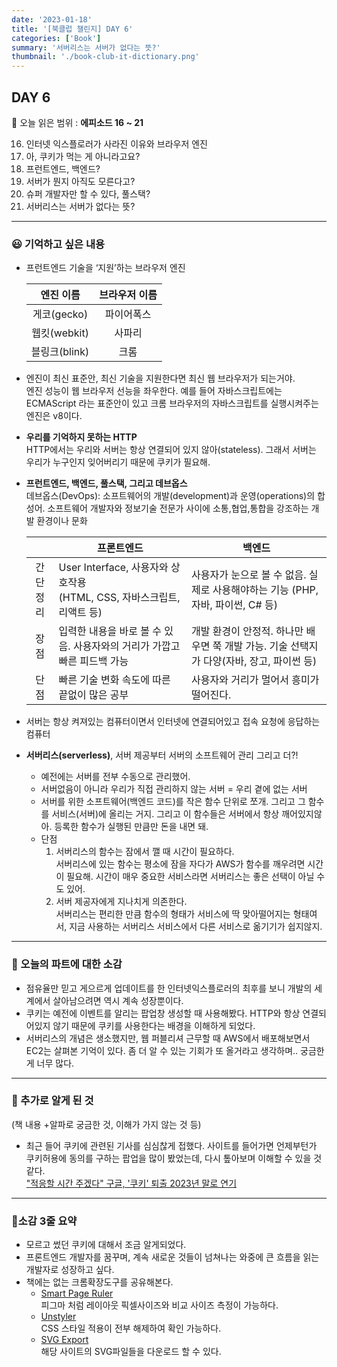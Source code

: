 ```yaml
---
date: '2023-01-18'
title: '[북클럽 챌린지] DAY 6'
categories: ['Book']
summary: '서버리스는 서버가 없다는 뜻?'
thumbnail: './book-club-it-dictionary.png'
---
```


## DAY 6

🔖 오늘 읽은 범위 : **에피소드 16 ~ 21**

16. 인터넷 익스플로러가 사라진 이유와 브라우저 엔진
17. 아, 쿠키가 먹는 게 아니라고요?
18. 프런트엔드, 백엔드?
19. 서버가 뭔지 아직도 모른다고?
20. 슈퍼 개발자만 할 수 있다, 풀스택?
21. 서버리스는 서버가 없다는 뜻?

---

### 😃 기억하고 싶은 내용

- 프런트엔드 기술을 ‘지원’하는 브라우저 엔진

  |   엔진 이름   | 브라우저 이름 |
  | :-----------: | :-----------: |
  |  게코(gecko)  |  파이어폭스   |
  | 웹킷(webkit)  |    사파리     |
  | 블링크(blink) |     크롬      |

- 엔진이 최신 표준안, 최신 기술을 지원한다면 최신 웹 브라우저가 되는거야.  
  엔진 성능이 웹 브라우저 선능을 좌우한다.
  예를 들어 자바스크립트에는 ECMAScript 라는 표준안이 있고 크롬 브라우저의 자바스크립트를 실행시켜주는 엔진은 v8이다.
- **우리를 기억하지 못하는 HTTP**  
  HTTP에서는 우리와 서버는 항상 연결되어 있지 않아(stateless). 그래서 서버는 우리가 누구인지 잊어버리기 때문에 쿠키가 필요해.
- **프런트엔드, 백엔드, 풀스택, 그리고 데브옵스**  
   데브옵스(DevOps): 소프트웨어의 개발(development)과 운영(operations)의 합성어. 소프트웨어 개발자와 정보기술 전문가 사이에 소통,협업,통합을 강조하는 개발 환경이나 문화

  |          | 프론트엔드                                                                  | 백엔드                                                                                    |
  | :------: | --------------------------------------------------------------------------- | ----------------------------------------------------------------------------------------- |
  | 간단정리 | User Interface, 사용자와 상호작용 <br/>(HTML, CSS, 자바스크립트, 리액트 등) | 사용자가 눈으로 볼 수 없음. 실제로 사용해야하는 기능 (PHP, 자바, 파이썬, C# 등)           |
  |   장점   | 입력한 내용을 바로 볼 수 있음. 사용자와의 거리가 가깝고 빠른 피드백 가능    | 개발 환경이 안정적. 하나만 배우면 쭉 개발 가능. 기술 선택지가 다양(자바, 장고, 파이썬 등) |
  |   단점   | 빠른 기술 변화 속도에 따른 끝없이 많은 공부                                 | 사용자와 거리가 멀어서 흥미가 떨어진다.                                                   |

- 서버는 항상 켜져있는 컴퓨터이면서 인터넷에 연결되어있고 접속 요청에 응답하는 컴퓨터
- **서버리스(serverless)**, 서버 제공부터 서버의 소프트웨어 관리 그리고 더?!
  - 예전에는 서버를 전부 수동으로 관리했어.
  - 서버없음이 아니라 우리가 직접 관리하지 않는 서버 = 우리 곁에 없는 서버
  - 서버를 위한 소프트웨어(백엔드 코드)를 작은 함수 단위로 쪼개. 그리고 그 함수를 서비스(서버)에 올리는 거지. 그리고 이 함수들은 서버에서 항상 깨어있지않아. 등록한 함수가 실행된 만큼만 돈을 내면 돼.
  - 단점
    1. 서버리스의 함수는 잠에서 깰 때 시간이 필요하다.  
       서버리스에 있는 함수는 평소에 잠을 자다가 AWS가 함수를 깨우려면 시간이 필요해. 시간이 매우 중요한 서비스라면 서버리스는 좋은 선택이 아닐 수도 있어.
    2. 서버 제공자에게 지나치게 의존한다.  
       서버리스는 편리한 만큼 함수의 형태가 서비스에 딱 맞아떨어지는 형태여서, 지금 사용하는 서버리스 서비스에서 다른 서비스로 옮기기가 쉽지않지.

---

### 🤔 오늘의 파트에 대한 소감

- 점유율만 믿고 게으르게 업데이트를 한 인터넷익스플로러의 최후를 보니 개발의 세계에서 살아남으려면 역시 계속 성장뿐이다.
- 쿠키는 예전에 이벤트를 알리는 팝업창 생성할 때 사용해봤다. HTTP와 항상 연결되어있지 않기 때문에 쿠키를 사용한다는 배경을 이해하게 되었다.
- 서버리스의 개념은 생소했지만, 웹 퍼블리셔 근무할 때 AWS에서 배포해보면서 EC2는 살펴본 기억이 있다. 좀 더 알 수 있는 기회가 또 올거라고 생각하며.. 궁금한 게 너무 많다.

---

### 🔎 추가로 알게 된 것

(책 내용 +알파로 궁금한 것, 이해가 가지 않는 것 등)

- 최근 들어 쿠키에 관련된 기사를 심심찮게 접했다. 사이트를 들어가면 언제부턴가 쿠키허용에 동의를 구하는 팝업을 많이 봤었는데, 다시 톺아보며 이해할 수 있을 것 같다.  
  ["적응할 시간 주겠다" 구글, '쿠키' 퇴출 2023년 말로 연기](https://www.bloter.net/newsView/blt202106250009)

---

### 🤟소감 3줄 요약

- 모르고 썼던 쿠키에 대해서 조금 알게되었다.
- 프론트엔드 개발자를 꿈꾸며, 계속 새로운 것들이 넘쳐나는 와중에 큰 흐름을 읽는 개발자로 성장하고 싶다.
- 책에는 없는 크롬확장도구를 공유해본다.
  - [Smart Page Ruler](https://chrome.google.com/webstore/detail/smart-page-ruler/nmibbjghlmdiafjolcphdggihcbcedmg)  
    피그마 처럼 레이아웃 픽셀사이즈와 비교 사이즈 측정이 가능하다.
  - [Unstyler](https://chrome.google.com/webstore/detail/unstyler/iniahmhgmcmkimliphhbgfkmichgccjd)  
    CSS 스타일 적용이 전부 해제하여 확인 가능하다.
  - [SVG Export](https://chrome.google.com/webstore/detail/svg-export/naeaaedieihlkmdajjefioajbbdbdjgp)  
    해당 사이트의 SVG파일들을 다운로드 할 수 있다.
